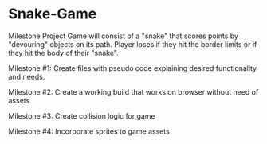 # Snake-Game
Milestone Project
Game will consist of a "snake" that scores points by "devouring" objects on its path. Player loses if they hit the border limits or if they hit the body of their "snake".

Milestone #1:
    Create files with pseudo code explaining desired functionality and needs.

Milestone #2:
  Create a working build that works on browser without need of assets
 
Milestone #3:
  Create collision logic for game
  
Milestone #4:
  Incorporate sprites to game assets